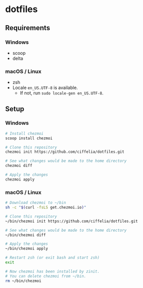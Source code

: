 # dotfiles

## Requirements

### Windows

- scoop
- delta

### macOS / Linux

- zsh
- Locale `en_US.UTF-8` is available.
  - If not, run `sudo locale-gen en_US.UTF-8`.

## Setup

### Windows

```sh
# Install chezmoi
scoop install chezmoi

# Clone this repository
chezmoi init https://github.com/ciffelia/dotfiles.git

# See what changes would be made to the home directory
chezmoi diff

# Apply the changes
chezmoi apply
```

### macOS / Linux

```sh
# Download chezmoi to ~/bin
sh -c "$(curl -fsLS get.chezmoi.io)"

# Clone this repository
~/bin/chezmoi init https://github.com/ciffelia/dotfiles.git

# See what changes would be made to the home directory
~/bin/chezmoi diff

# Apply the changes
~/bin/chezmoi apply

# Restart zsh (or exit bash and start zsh)
exit

# Now chezmoi has been installed by zinit.
# You can delete chezmoi from ~/bin.
rm ~/bin/chezmoi
```
